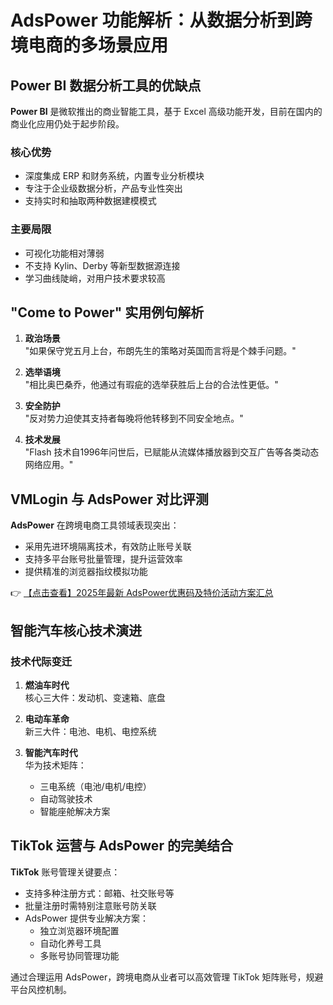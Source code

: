 # AdsPower 功能解析：从数据分析到跨境电商的多场景应用

## Power BI 数据分析工具的优缺点

**Power BI** 是微软推出的商业智能工具，基于 Excel 高级功能开发，目前在国内的商业化应用仍处于起步阶段。

### 核心优势
- 深度集成 ERP 和财务系统，内置专业分析模块
- 专注于企业级数据分析，产品专业性突出
- 支持实时和抽取两种数据建模模式

### 主要局限
- 可视化功能相对薄弱
- 不支持 Kylin、Derby 等新型数据源连接
- 学习曲线陡峭，对用户技术要求较高

## "Come to Power" 实用例句解析

1. **政治场景**  
   "如果保守党五月上台，布朗先生的策略对英国而言将是个棘手问题。"

2. **选举语境**  
   "相比奥巴桑乔，他通过有瑕疵的选举获胜后上台的合法性更低。"

3. **安全防护**  
   "反对势力迫使其支持者每晚将他转移到不同安全地点。"

4. **技术发展**  
   "Flash 技术自1996年问世后，已赋能从流媒体播放器到交互广告等各类动态网络应用。"

## VMLogin 与 AdsPower 对比评测

**AdsPower** 在跨境电商工具领域表现突出：
- 采用先进环境隔离技术，有效防止账号关联
- 支持多平台账号批量管理，提升运营效率
- 提供精准的浏览器指纹模拟功能

👉 [【点击查看】2025年最新 AdsPower优惠码及特价活动方案汇总](https://bit.ly/adspower_free)

## 智能汽车核心技术演进

### 技术代际变迁
1. **燃油车时代**  
   核心三大件：发动机、变速箱、底盘

2. **电动车革命**  
   新三大件：电池、电机、电控系统

3. **智能汽车时代**  
   华为技术矩阵：
   - 三电系统（电池/电机/电控）
   - 自动驾驶技术
   - 智能座舱解决方案

## TikTok 运营与 AdsPower 的完美结合

**TikTok** 账号管理关键要点：
- 支持多种注册方式：邮箱、社交账号等
- 批量注册时需特别注意账号防关联
- AdsPower 提供专业解决方案：
  - 独立浏览器环境配置
  - 自动化养号工具
  - 多账号协同管理功能

通过合理运用 AdsPower，跨境电商从业者可以高效管理 TikTok 矩阵账号，规避平台风控机制。